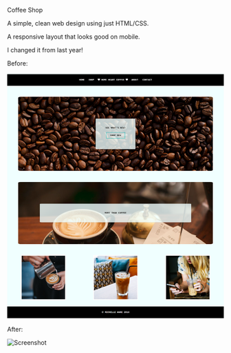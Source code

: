 Coffee Shop

A simple, clean web design using just HTML/CSS.

A responsive layout that looks good on mobile. 

I changed it from last year!

Before:

![Screenshot](img/CoffeeShop.png)

After:

![Screenshot](img/newCoffeeShop.png)
